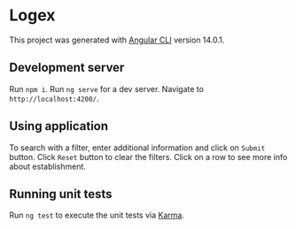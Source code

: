 # Logex

This project was generated with [Angular CLI](https://github.com/angular/angular-cli) version 14.0.1.

## Development server

Run `npm i`.
Run `ng serve` for a dev server. Navigate to `http://localhost:4200/`. 

## Using application

To search with a filter, enter additional information and click on `Submit` button. Click `Reset` button to clear the filters.
Click on a row to see more info about establishment.

## Running unit tests

Run `ng test` to execute the unit tests via [Karma](https://karma-runner.github.io).

